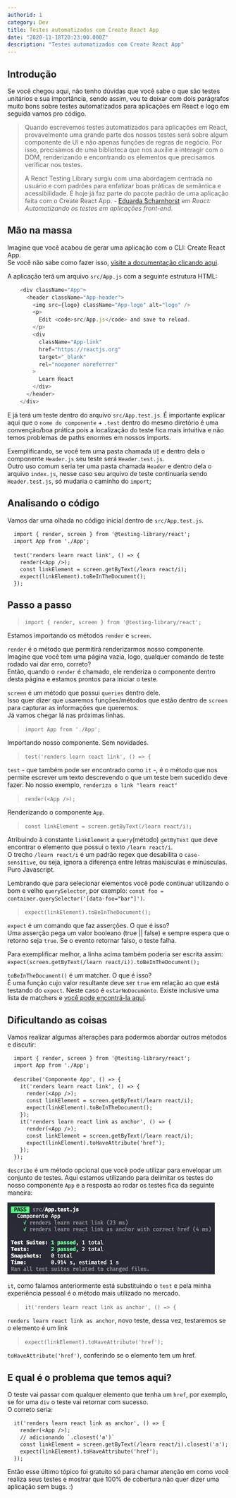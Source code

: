 ```yaml
---
authorid: 1
category: Dev
title: Testes automatizados com Create React App
date: "2020-11-18T20:23:00.000Z"
description: "Testes automatizados com Create React App"
---
```


## **Introdução**

Se você chegou aqui, não tenho dúvidas que você sabe o que são testes unitários e sua importância, sendo assim, vou te deixar com dois parágrafos muito bons sobre testes automatizados para aplicações em React e logo em seguida vamos pro código.

> Quando escrevemos testes automatizados para aplicações em React, provavelmente uma grande parte dos nossos testes será sobre algum componente de UI e não apenas funções de regras de negócio. Por isso, precisamos de uma biblioteca que nos auxilie a interagir com o DOM, renderizando e encontrando os elementos que precisamos verificar nos testes.
> 
> A React Testing Library surgiu com uma abordagem centrada no usuário e com padrões para enfatizar boas práticas de semântica e acessibilidade. E hoje já faz parte do pacote padrão de uma aplicação feita com o Create React App. - [Eduarda Scharnhorst](https://www.linkedin.com/in/dudaschar/) em _React: Automatizando os testes em aplicações front-end._


## **Mão na massa**

Imagine que você acabou de gerar uma aplicação com o CLI: Create React App.  
Se você não sabe como fazer isso, [visite a documentação clicando aqui](https://pt-br.reactjs.org/docs/create-a-new-react-app.html#create-react-app).

A aplicação terá um arquivo `src/App.js` com a seguinte estrutura HTML:

```js
    <div className="App">
      <header className="App-header">
        <img src={logo} className="App-logo" alt="logo" />
        <p>
          Edit <code>src/App.js</code> and save to reload.
        </p>
        <div
          className="App-link"
          href="https://reactjs.org"
          target="_blank"
          rel="noopener noreferrer"
        >
          Learn React
        </div>
      </header>
    </div>
```

E já terá um teste dentro do arquivo `src/App.test.js`. É importante explicar aqui que o `nome do componente` + `.test` dentro do mesmo diretório é uma convenção/boa prática pois a localização do teste fica mais intuitiva e não temos problemas de paths enormes em nossos imports.

Exemplificando, se você tem uma pasta chamada `UI` e dentro dela o componente `Header.js` seu teste será `Header.test.js`.  
Outro uso comum seria ter uma pasta chamada `Header` e dentro dela o arquivo `index.js`, nesse caso seu arquivo de teste continuaria sendo `Header.test.js`, só mudaria o caminho do `import`; 


## **Analisando o código**

Vamos dar uma olhada no código inicial dentro de `src/App.test.js`.

```
  import { render, screen } from '@testing-library/react';
  import App from './App';

  test('renders learn react link', () => {
    render(<App />);
    const linkElement = screen.getByText(/learn react/i);
    expect(linkElement).toBeInTheDocument();
  });
```

## **Passo a passo**

> `import { render, screen } from '@testing-library/react';`

Estamos importando os métodos `render` e `screen`.

`render` é o método que permitirá renderizarmos nosso componente.  
Imagine que você tem uma página vazia, logo, qualquer comando de teste rodado vai dar erro, correto?  
Então, quando o `render` é chamado, ele renderiza o componente dentro desta página e estamos prontos para iniciar o teste.

`screen` é um método que possui `queries` dentro dele.  
Isso quer dizer que usaremos funções/métodos que estão dentro de `screen` para capturar as informações que queremos.  
Já vamos chegar lá nas próximas linhas.

> `import App from './App';`

Importando nosso componente. Sem novidades.

> `test('renders learn react link', () => {`

`test` - que também pode ser encontrado como `it` -, é o método que nos permite escrever um texto descrevendo o que um teste bem sucedido deve fazer. No nosso exemplo, `renderiza o link "learn react"`

> `render(<App />);`

Renderizando o componente `App`.

> `const linkElement = screen.getByText(/learn react/i);`

Atribuindo à constante `linkElement` a `query`(método) `getByText` que deve encontrar o elemento que possui o texto `/learn react/i`.  
O trecho `/learn react/i` é um padrão regex que desabilita o `case-sensitive`, ou seja, ignora a diferença entre letras maiúsculas e minúsculas. Puro Javascript.

Lembrando que para selecionar elementos você pode continuar utilizando o bom e velho `querySelector`, por exemplo: `const foo = container.querySelector('[data-foo="bar"]')`.

> `expect(linkElement).toBeInTheDocument();`

`expect` é um comando que faz asserções. O que é isso?  
Uma asserção pega um valor booleano (true || false) e sempre espera que o retorno seja `true`. Se o evento retornar falso, o teste falha.

Para exemplificar melhor, a linha acima também poderia ser escrita assim:  
`expect(screen.getByText(/learn react/i)).toBeInTheDocument();`

`toBeInTheDocument()` é um matcher. O que é isso?  
É uma função cujo valor resultante deve ser `true` em relação ao que está testando do `expect`. Neste caso é `estarNoDocumento`. Existe inclusive uma lista de matchers e [você pode encontrá-la aqui](https://jestjs.io/docs/en/expect.html#content).

## **Dificultando as coisas**

Vamos realizar algumas alterações para podermos abordar outros métodos e discutir:

```  
  import { render, screen } from '@testing-library/react';
  import App from './App';

  describe('Componente App', () => {
    it('renders learn react link', () => {
      render(<App />);
      const linkElement = screen.getByText(/learn react/i);
      expect(linkElement).toBeInTheDocument();
    });
    it('renders learn react link as anchor', () => {
      render(<App />);
      const linkElement = screen.getByText(/learn react/i);
      expect(linkElement).toHaveAttribute('href');
    });
  });
```

`describe` é um método opcional que você pode utilizar para envelopar um conjunto de testes. Aqui estamos utilizando para delimitar os testes do nosso componente `App` e a resposta ao rodar os testes fica da seguinte maneira:

![Resultado do teste](./resultado-teste.png)

`it`, como falamos anteriormente está substituindo o `test` e pela minha experiência pessoal é o método mais utilizado no mercado.

> `it('renders learn react link as anchor', () => {`

`renders learn react link as anchor`, novo teste, dessa vez, testaremos se o elemento é um link

> `expect(linkElement).toHaveAttribute('href');`

`toHaveAttribute('href')`, conferindo se o elemento tem um href.  

## **E qual é o problema que temos aqui?**

O teste vai passar com qualquer elemento que tenha um `href`, por exemplo, se for uma `div` o teste vai retornar com sucesso.  
O correto seria:

```
  it('renders learn react link as anchor', () => {
    render(<App />);
    // adicionando `.closest('a')`
    const linkElement = screen.getByText(/learn react/i).closest('a');
    expect(linkElement).toHaveAttribute('href');
  });
```

Então esse último tópico foi gratuito só para chamar atenção em como você realiza seus testes e mostrar que 100% de cobertura não quer dizer uma aplicação sem bugs. :)